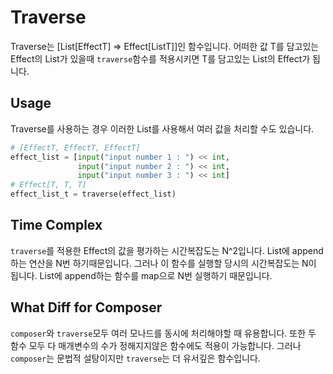 # Traverse

Traverse는 [List[EffectT] => Effect[ListT]]인 함수입니다. 어떠한 값 T를 담고있는 Effect의 List가 있을때 `traverse`함수를 적용시키면 T를 담고있는 List의 Effect가 됩니다.

## Usage

Traverse를 사용하는 경우 이러한 List를 사용해서 여러 값을 처리할 수도 있습니다.

```python
# [EffectT, EffectT, EffectT]
effect_list = [input("input number 1 : ") << int,
               input("input number 2 : ") << int,
               input("input number 3 : ") << int]
# Effect[T, T, T]
effect_list_t = traverse(effect_list)
```

## Time Complex

`traverse`를 적용한 Effect의 값을 평가하는 시간복잡도는 N^2입니다. List에 append하는 연산을 N번 하기때문입니다. 그러나 이 함수를 실행할 당시의 시간복잡도는 N이 됩니다. List에 append하는 함수를 map으로 N번 실행하기 때문입니다.

## What Diff for Composer

`composer`와 `traverse`모두 여러 모나드를 동시에 처리해야할 때 유용합니다. 또한 두 함수 모두 다 매개변수의 수가 정해지지않은 함수에도 적용이 가능합니다. 그러나 `composer`는 문법적 설탕이지만 `traverse`는 더 유서깊은 함수입니다.
